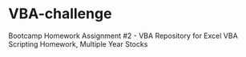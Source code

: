 # VBA-challenge
Bootcamp Homework Assignment #2 - VBA
Repository for Excel VBA Scripting Homework, Multiple Year Stocks
